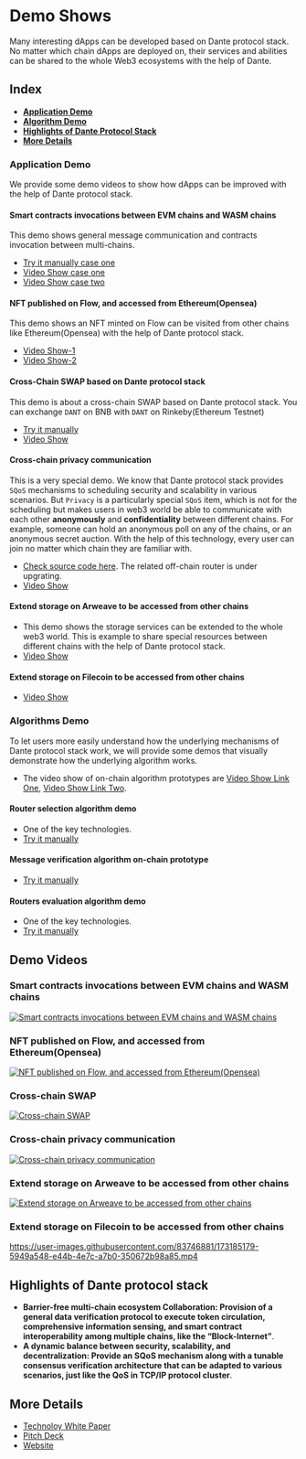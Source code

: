 # Demo Shows

Many interesting dApps can be developed based on Dante protocol stack. No matter which chain dApps are deployed on, their services and abilities can be shared to the whole Web3 ecosystems with the help of Dante.

## Index
* **[Application Demo](#application-demo)**
* **[Algorithm Demo](#algorithms-demo)**
* **[Highlights of Dante Protocol Stack](#highlights-of-dante-protocol-stack)**
* **[More Details](#more-details)**

### Application Demo

We provide some demo videos to show how dApps can be improved with the help of Dante protocol stack.

#### **Smart contracts invocations between EVM chains and WASM chains**
This demo shows general message communication and contracts invocation between multi-chains.
 * [Try it manually case one](https://github.com/dantenetwork/cross-chain-demo/tree/v0.2.0)
 * [Video Show case one](https://dante-network.oss-cn-hangzhou.aliyuncs.com/Prototype_Multichain_SmartContract_invocation%20.mp4)
 * [Video Show case two](#smart-contracts-invocations-between-evm-chains-and-wasm-chains)
#### **NFT published on Flow, and accessed from Ethereum(Opensea)**
This demo shows an NFT minted on Flow can be visited from other chains like Ethereum(Opensea) with the help of Dante protocol stack.
 * [Video Show-1](https://punstar.oss-cn-hangzhou.aliyuncs.com/PunStar%20Demo.mp4)
 * [Video Show-2](#nft-published-on-flow-and-accessed-from-ethereumopensea)
#### **Cross-Chain SWAP based on Dante protocol stack**
This demo is about a cross-chain SWAP based on Dante protocol stack. You can exchange `DANT` on BNB with `DANT` on Rinkeby(Ethereum Testnet)
 * [Try it manually](https://demo-swap-theta.vercel.app/)
 * [Video Show](#cross-chain-swap)
#### **Cross-chain privacy communication**
This is a very special demo. We know that Dante protocol stack provides `SQoS` mechanisms to scheduling security and scalability in various scenarios. But `Privacy` is a particularly special `SQoS` item, which is not for the scheduling but makes users in web3 world be able to communicate with each other **anonymously** and **confidentiality** between different chains. For example, someone can hold an anonymous poll on any of the chains, or an anonymous secret auction. With the help of this technology, every user can join no matter which chain they are familiar with.
 * [Check source code here](https://github.com/dantenetwork/Privacy-Cross-Chain-Demo/tree/main/Anonymous). The related off-chain router is under upgrating.
 * [Video Show](#cross-chain-privacy-communication)
#### **Extend storage on Arweave to be accessed from other chains**
 * This demo shows the storage services can be extended to the whole web3 world. This is example to share special resources between different chains with the help of Dante protocol stack.
 * [Video Show](#extend-storage-on-arweave-to-be-accessed-from-other-chains)
#### **Extend storage on Filecoin to be accessed from other chains**
 * [Video Show](#extend-storage-on-filecoin-to-be-accessed-from-other-chains)


### Algorithms Demo

To let users more easily understand how the underlying mechanisms of Dante protocol stack work, we will provide some demos that visually demonstrate how the underlying algorithm works.

* The video show of on-chain algorithm prototypes are [Video Show Link One](https://www.youtube.com/watch?v=N5Kjo1xW_X0), [Video Show Link Two](https://divina.s3.amazonaws.com/show+case/Algorithm+prototypes_Selection_Verification_Evaluation.mp4.mp4).
#### **Router selection algorithm demo**
 * One of the key technologies.
 * [Try it manually](https://github.com/dantenetwork/algoritm-prototype#router-selection)
#### **Message verification algorithm on-chain prototype**
* [Try it manually](https://github.com/dantenetwork/algoritm-prototype#message-verification)
#### **Routers evaluation algorithm demo**
 * One of the key technologies.
 * [Try it manually](https://github.com/dantenetwork/Routers-Evaluation-Demo)

## Demo Videos
### Smart contracts invocations between EVM chains and WASM chains
[![Smart contracts invocations between EVM chains and WASM chains](https://github.com/dantenetwork/Demo-Show/blob/main/image/Smart%20contracts%20invocations%20between%20EVM%20chains%20and%20WASM%20chains.png)](https://divina.s3.amazonaws.com/show+case/basic+functions.mp4)


### NFT published on Flow, and accessed from Ethereum(Opensea)
[![NFT published on Flow, and accessed from Ethereum(Opensea)](https://github.com/dantenetwork/Demo-Show/blob/main/image/NFT%20published%20on%20Flow%2C%20and%20accessed%20from%20Ethereum.png)](https://divina.s3.amazonaws.com/show+case/NFT+on+Flow+extends+to+Opensea.mp4)


### Cross-chain SWAP
[![Cross-chain SWAP](https://github.com/dantenetwork/Demo-Show/blob/main/image/cross%20chain%20swap.jpg)](https://divina.s3.amazonaws.com/show+case/Dante+Swap.mp4)

### Cross-chain privacy communication
[![Cross-chain privacy communication](https://github.com/dantenetwork/Demo-Show/blob/main/image/Cross-chain%20privacy%20communication.png)](https://divina.s3.amazonaws.com/show+case/Anonymous+Demo.mp4)


### Extend storage on Arweave to be accessed from other chains
[![Extend storage on Arweave to be accessed from other chains](https://github.com/dantenetwork/Demo-Show/blob/main/image/Extend%20storage%20on%20Arweave%20to%20be%20accessed%20from%20other%20chains.png)](https://divina.s3.amazonaws.com/show+case/Special+router+serves+for+storage+on+Arweave.mp4)


### Extend storage on Filecoin to be accessed from other chains
https://user-images.githubusercontent.com/83746881/173185179-5949a548-e44b-4e7c-a7b0-350672b98a85.mp4


## Highlights of Dante protocol stack
* **Barrier-free multi-chain ecosystem Collaboration: Provision of a general data verification protocol to execute token circulation, comprehensive information sensing, and smart contract interoperability among multiple chains, like the “Block-Internet”**.
* **A dynamic balance between security, scalability, and decentralization: Provide an SQoS mechanism along with a tunable consensus verification architecture that can be adapted to various scenarios, just like the QoS in TCP/IP protocol cluster**.

## More Details
* [Technoloy White Paper](https://github.com/dantenetwork/Pitch-Deck/blob/main/Dante%20Network%EF%BC%9AThe%20_Internet%20protocol%20stack_%20of%20Web3.pdf)
* [Pitch Deck](https://github.com/dantenetwork/Pitch-Deck/blob/main/Dante%20Pitch%20Deck.pdf)
* [Website](https://www.dantechain.com/)

